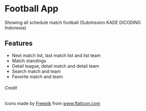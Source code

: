 # Football App
Showing all schedule match football (Submission KADE DICODING Indonesia)

## Features
- Next match list, last match list and list team
- Match standings
- Detail league, detail match and detail team
- Search match and team
- Favorite match and team

###### Credit
Icons made by <a href="https://www.flaticon.com/authors/freepik" title="freepik">Freepik</a> from <a href="https://www.flaticon.com/" title="Flaticon"> www.flaticon.com</a>
